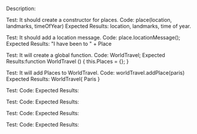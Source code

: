 Description:

Test: It should create a constructor for places. 
Code: place(location, landmarks, timeOfYear)
Expected Results: location, landmarks, time of year.

Test: It should add a location message. 
Code: place.locationMessage();
Expected Results: "I have been to " + Place

Test: It will create a global function.
Code: WorldTravel;
Expected Results:function WorldTravel () {
                            this.Places = {};
                  }

Test: It will add Places to WorldTravel.
Code: worldTravel.addPlace(paris)
Expected Results: WorldTravel{
Paris
}


Test:
Code:
Expected Results:

Test:
Code:
Expected Results:

Test:
Code:
Expected Results:

Test:
Code:
Expected Results: